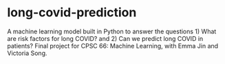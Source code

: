 # long-covid-prediction
A machine learning model built in Python to answer the questions 1) What are risk factors for long COVID? and 2) Can we predict long COVID in patients? Final project for CPSC 66: Machine Learning, with Emma Jin and Victoria Song.
